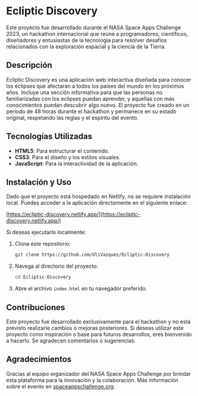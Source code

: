# Ecliptic Discovery

Este proyecto fue desarrollado durante el NASA Space Apps Challenge 2023, un hackathon internacional que reúne a programadores, científicos, diseñadores y entusiastas de la tecnología para resolver desafíos relacionados con la exploración espacial y la ciencia de la Tierra.

## Descripción

Ecliptic Discovery es una aplicación web interactiva diseñada para conocer los eclipses que afectarán a todos los paises del mundo en los próximos años. Incluye una sección informativa para que las personas no familiarizadas con los eclipses puedan aprender, y aquellas con más conocimientos puedan descubrir algo nuevo. El proyecto fue creado en un período de 48 horas durante el hackathon y permanece en su estado original, respetando las reglas y el espíritu del evento.

## Tecnologías Utilizadas

- **HTML5**: Para estructurar el contenido.
- **CSS3**: Para el diseño y los estilos visuales.
- **JavaScript**: Para la interactividad de la aplicación.

## Instalación y Uso

Dado que el proyecto está hospedado en Netlify, no se requiere instalación local. Puedes acceder a la aplicación directamente en el siguiente enlace:

[https://ecliptic-discovery.netlify.app/](https://ecliptic-discovery.netlify.app/)

Si deseas ejecutarlo localmente:

1. Clona este repositorio:
   ```bash
   git clone https://github.com/UliVazquez/Ecliptic-Discovery
   ```
2. Navega al directorio del proyecto:
   ```bash
   cd Ecliptic-Discovery
   ```
3. Abre el archivo `index.html` en tu navegador preferido.

## Contribuciones

Este proyecto fue desarrollado exclusivamente para el hackathon y no está previsto realizarle cambios o mejoras posteriores. Si deseas utilizar este proyecto como inspiración o base para futuros desarrollos, eres bienvenido a hacerlo. Se agradecen comentarios o sugerencias.

## Agradecimientos

Gracias al equipo organizador del NASA Space Apps Challenge por brindar esta plataforma para la innovación y la colaboración. Más información sobre el evento en [spaceappschallenge.org](https://www.spaceappschallenge.org/).
